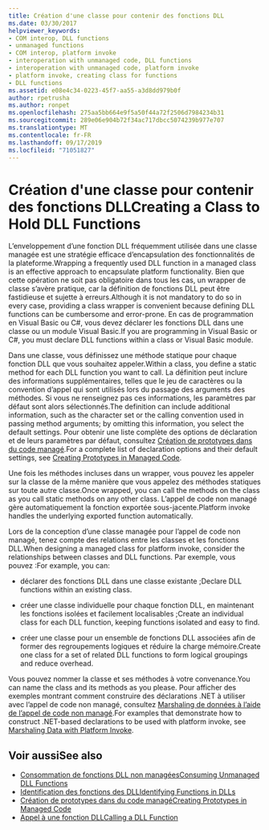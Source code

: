 ```yaml
---
title: Création d'une classe pour contenir des fonctions DLL
ms.date: 03/30/2017
helpviewer_keywords:
- COM interop, DLL functions
- unmanaged functions
- COM interop, platform invoke
- interoperation with unmanaged code, DLL functions
- interoperation with unmanaged code, platform invoke
- platform invoke, creating class for functions
- DLL functions
ms.assetid: e08e4c34-0223-45f7-aa55-a3d8dd979b0f
author: rpetrusha
ms.author: ronpet
ms.openlocfilehash: 275aa5bb664e9f5a50f44a72f2506d7984234b31
ms.sourcegitcommit: 289e06e904b72f34ac717dbcc5074239b977e707
ms.translationtype: MT
ms.contentlocale: fr-FR
ms.lasthandoff: 09/17/2019
ms.locfileid: "71051827"
---
```

# <a name="creating-a-class-to-hold-dll-functions"></a><span data-ttu-id="6d771-102">Création d'une classe pour contenir des fonctions DLL</span><span class="sxs-lookup"><span data-stu-id="6d771-102">Creating a Class to Hold DLL Functions</span></span>
<span data-ttu-id="6d771-103">L’enveloppement d’une fonction DLL fréquemment utilisée dans une classe managée est une stratégie efficace d’encapsulation des fonctionnalités de la plateforme.</span><span class="sxs-lookup"><span data-stu-id="6d771-103">Wrapping a frequently used DLL function in a managed class is an effective approach to encapsulate platform functionality.</span></span> <span data-ttu-id="6d771-104">Bien que cette opération ne soit pas obligatoire dans tous les cas, un wrapper de classe s’avère pratique, car la définition de fonctions DLL peut être fastidieuse et sujette à erreurs.</span><span class="sxs-lookup"><span data-stu-id="6d771-104">Although it is not mandatory to do so in every case, providing a class wrapper is convenient because defining DLL functions can be cumbersome and error-prone.</span></span> <span data-ttu-id="6d771-105">En cas de programmation en Visual Basic ou C#, vous devez déclarer les fonctions DLL dans une classe ou un module Visual Basic.</span><span class="sxs-lookup"><span data-stu-id="6d771-105">If you are programming in Visual Basic or C#, you must declare DLL functions within a class or Visual Basic module.</span></span>  
  
 <span data-ttu-id="6d771-106">Dans une classe, vous définissez une méthode statique pour chaque fonction DLL que vous souhaitez appeler.</span><span class="sxs-lookup"><span data-stu-id="6d771-106">Within a class, you define a static method for each DLL function you want to call.</span></span> <span data-ttu-id="6d771-107">La définition peut inclure des informations supplémentaires, telles que le jeu de caractères ou la convention d’appel qui sont utilisés lors du passage des arguments des méthodes. Si vous ne renseignez pas ces informations, les paramètres par défaut sont alors sélectionnés.</span><span class="sxs-lookup"><span data-stu-id="6d771-107">The definition can include additional information, such as the character set or the calling convention used in passing method arguments; by omitting this information, you select the default settings.</span></span> <span data-ttu-id="6d771-108">Pour obtenir une liste complète des options de déclaration et de leurs paramètres par défaut, consultez [Création de prototypes dans du code managé](creating-prototypes-in-managed-code.md).</span><span class="sxs-lookup"><span data-stu-id="6d771-108">For a complete list of declaration options and their default settings, see [Creating Prototypes in Managed Code](creating-prototypes-in-managed-code.md).</span></span>  
  
 <span data-ttu-id="6d771-109">Une fois les méthodes incluses dans un wrapper, vous pouvez les appeler sur la classe de la même manière que vous appelez des méthodes statiques sur toute autre classe.</span><span class="sxs-lookup"><span data-stu-id="6d771-109">Once wrapped, you can call the methods on the class as you call static methods on any other class.</span></span> <span data-ttu-id="6d771-110">L’appel de code non managé gère automatiquement la fonction exportée sous-jacente.</span><span class="sxs-lookup"><span data-stu-id="6d771-110">Platform invoke handles the underlying exported function automatically.</span></span>  
  
 <span data-ttu-id="6d771-111">Lors de la conception d’une classe managée pour l’appel de code non managé, tenez compte des relations entre les classes et les fonctions DLL.</span><span class="sxs-lookup"><span data-stu-id="6d771-111">When designing a managed class for platform invoke, consider the relationships between classes and DLL functions.</span></span> <span data-ttu-id="6d771-112">Par exemple, vous pouvez :</span><span class="sxs-lookup"><span data-stu-id="6d771-112">For example, you can:</span></span>  
  
- <span data-ttu-id="6d771-113">déclarer des fonctions DLL dans une classe existante ;</span><span class="sxs-lookup"><span data-stu-id="6d771-113">Declare DLL functions within an existing class.</span></span>  
  
- <span data-ttu-id="6d771-114">créer une classe individuelle pour chaque fonction DLL, en maintenant les fonctions isolées et facilement localisables ;</span><span class="sxs-lookup"><span data-stu-id="6d771-114">Create an individual class for each DLL function, keeping functions isolated and easy to find.</span></span>  
  
- <span data-ttu-id="6d771-115">créer une classe pour un ensemble de fonctions DLL associées afin de former des regroupements logiques et réduire la charge mémoire.</span><span class="sxs-lookup"><span data-stu-id="6d771-115">Create one class for a set of related DLL functions to form logical groupings and reduce overhead.</span></span>  
  
 <span data-ttu-id="6d771-116">Vous pouvez nommer la classe et ses méthodes à votre convenance.</span><span class="sxs-lookup"><span data-stu-id="6d771-116">You can name the class and its methods as you please.</span></span> <span data-ttu-id="6d771-117">Pour afficher des exemples montrant comment construire des déclarations .NET à utiliser avec l’appel de code non managé, consultez [Marshaling de données à l’aide de l’appel de code non managé](marshaling-data-with-platform-invoke.md).</span><span class="sxs-lookup"><span data-stu-id="6d771-117">For examples that demonstrate how to construct .NET-based declarations to be used with platform invoke, see [Marshaling Data with Platform Invoke](marshaling-data-with-platform-invoke.md).</span></span>  
  
## <a name="see-also"></a><span data-ttu-id="6d771-118">Voir aussi</span><span class="sxs-lookup"><span data-stu-id="6d771-118">See also</span></span>

- [<span data-ttu-id="6d771-119">Consommation de fonctions DLL non managées</span><span class="sxs-lookup"><span data-stu-id="6d771-119">Consuming Unmanaged DLL Functions</span></span>](consuming-unmanaged-dll-functions.md)
- [<span data-ttu-id="6d771-120">Identification des fonctions des DLL</span><span class="sxs-lookup"><span data-stu-id="6d771-120">Identifying Functions in DLLs</span></span>](identifying-functions-in-dlls.md)
- [<span data-ttu-id="6d771-121">Création de prototypes dans du code managé</span><span class="sxs-lookup"><span data-stu-id="6d771-121">Creating Prototypes in Managed Code</span></span>](creating-prototypes-in-managed-code.md)
- [<span data-ttu-id="6d771-122">Appel à une fonction DLL</span><span class="sxs-lookup"><span data-stu-id="6d771-122">Calling a DLL Function</span></span>](calling-a-dll-function.md)
